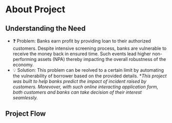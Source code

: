 # About Project

## Understanding the Need

* ❓ Problem: Banks earn profit by providing loan to their authorized customers. Despite intensive screening process, banks are vulnerable to receive the money back in ensured time. Such events lead higher non-performing assets (NPA) thereby impacting the overall robustness of the economy.
* 💡 Solution: This problem can be reolved to a certain limit by automating the vulnerability of borrower based on the provided details. 
**This project was built to help banks predict the impact of incident raised by customers. Morevover, with such online interacting application form, both customers and banks can take decision of their interest seamlessly.*

## Project Flow
